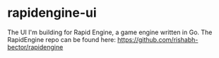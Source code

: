 # rapidengine-ui

The UI I'm building for Rapid Engine, a game engine written in Go. The RapidEngine repo can be found here: https://github.com/rishabh-bector/rapidengine
